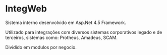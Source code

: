# IntegWeb

Sistema interno desenvolvido em Asp.Net 4.5 Framework.

Utilizado para integrações com diversos sistemas corporativos legado e de terceiros, sistemas como: Protheus, Amadeus, SCAM.

Dividido em modulos por negocio.
